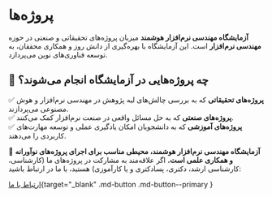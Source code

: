 # پروژه‌ها

**آزمایشگاه مهندسی نرم‌افزار هوشمند** میزبان پروژه‌های تحقیقاتی و صنعتی در حوزه **مهندسی نرم‌افزار** است. این آزمایشگاه با بهره‌گیری از دانش روز و همکاری محققان، به توسعه فناوری‌های نوین می‌پردازد.


## 📂 چه پروژه‌هایی در آزمایشگاه انجام می‌شوند؟  

✅ **پروژه‌های تحقیقاتی** که به بررسی چالش‌های لبه پژوهش در مهندسی نرم‌افزار و هوش مصنوعی می‌پردازند.  
✅ **پروژه‌های صنعتی** که به حل مسائل واقعی در صنعت نرم‌افزار کمک می‌کنند.  
✅ **پروژه‌های آموزشی** که به دانشجویان امکان یادگیری عملی و توسعه مهارت‌های کاربردی را می‌دهند.  


🌱 **آزمایشگاه مهندسی نرم‌افزار هوشمند، محیطی مناسب برای اجرای پروژه‌های نوآورانه و همکاری علمی است.** 
اگر علاقه‌مند به مشارکت در پروژه‌های ما (کارشناسی، کارشناسی ارشد، دکتری، پسادکتری و یا کارآموزی) هستید، با ما در ارتباط باشید:

[ارتباط با ما](../contact.md){target="_blank" .md-button .md-button--primary } 
